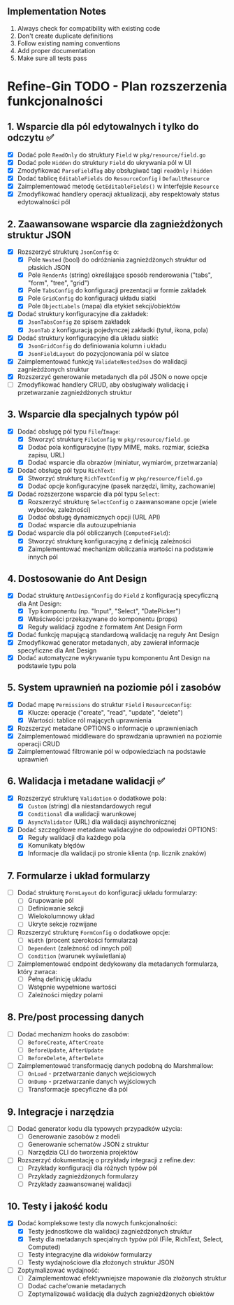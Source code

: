 ## Implementation Notes

1. Always check for compatibility with existing code
2. Don't create duplicate definitions
3. Follow existing naming conventions
4. Add proper documentation
5. Make sure all tests pass 

# Refine-Gin TODO - Plan rozszerzenia funkcjonalności

## 1. Wsparcie dla pól edytowalnych i tylko do odczytu ✅

- [x] Dodać pole `ReadOnly` do struktury `Field` w `pkg/resource/field.go`
- [x] Dodać pole `Hidden` do struktury `Field` do ukrywania pól w UI
- [x] Zmodyfikować `ParseFieldTag` aby obsługiwać tagi `readOnly` i `hidden`
- [x] Dodać tablicę `EditableFields` do `ResourceConfig` i `DefaultResource`
- [x] Zaimplementować metodę `GetEditableFields()` w interfejsie `Resource`
- [x] Zmodyfikować handlery operacji aktualizacji, aby respektowały status edytowalności pól

## 2. Zaawansowane wsparcie dla zagnieżdżonych struktur JSON

- [x] Rozszerzyć strukturę `JsonConfig` o:
  - [x] Pole `Nested` (bool) do odróżniania zagnieżdżonych struktur od płaskich JSON
  - [x] Pole `RenderAs` (string) określające sposób renderowania ("tabs", "form", "tree", "grid")
  - [x] Pole `TabsConfig` do konfiguracji prezentacji w formie zakładek
  - [x] Pole `GridConfig` do konfiguracji układu siatki
  - [x] Pole `ObjectLabels` (mapa) dla etykiet sekcji/obiektów

- [x] Dodać struktury konfiguracyjne dla zakładek:
  - [x] `JsonTabsConfig` ze spisem zakładek
  - [x] `JsonTab` z konfiguracją pojedynczej zakładki (tytuł, ikona, pola)

- [x] Dodać struktury konfiguracyjne dla układu siatki:
  - [x] `JsonGridConfig` do definiowania kolumn i układu
  - [x] `JsonFieldLayout` do pozycjonowania pól w siatce

- [x] Zaimplementować funkcję `ValidateNestedJson` do walidacji zagnieżdżonych struktur
- [x] Rozszerzyć generowanie metadanych dla pól JSON o nowe opcje
- [ ] Zmodyfikować handlery CRUD, aby obsługiwały walidację i przetwarzanie zagnieżdżonych struktur

## 3. Wsparcie dla specjalnych typów pól

- [x] Dodać obsługę pól typu `File`/`Image`:
  - [x] Stworzyć strukturę `FileConfig` w `pkg/resource/field.go`
  - [x] Dodać pola konfiguracyjne (typy MIME, maks. rozmiar, ścieżka zapisu, URL)
  - [x] Dodać wsparcie dla obrazów (miniatur, wymiarów, przetwarzania)

- [x] Dodać obsługę pól typu `RichText`:
  - [x] Stworzyć strukturę `RichTextConfig` w `pkg/resource/field.go`
  - [x] Dodać opcje konfiguracyjne (pasek narzędzi, limity, zachowanie)

- [x] Dodać rozszerzone wsparcie dla pól typu `Select`:
  - [x] Rozszerzyć strukturę `SelectConfig` o zaawansowane opcje (wiele wyborów, zależności)
  - [x] Dodać obsługę dynamicznych opcji (URL API)
  - [x] Dodać wsparcie dla autouzupełniania

- [x] Dodać wsparcie dla pól obliczanych (`ComputedField`):
  - [x] Stworzyć strukturę konfiguracyjną z definicją zależności
  - [x] Zaimplementować mechanizm obliczania wartości na podstawie innych pól

## 4. Dostosowanie do Ant Design

- [x] Dodać strukturę `AntDesignConfig` do `Field` z konfiguracją specyficzną dla Ant Design:
  - [x] Typ komponentu (np. "Input", "Select", "DatePicker")
  - [x] Właściwości przekazywane do komponentu (props)
  - [x] Reguły walidacji zgodne z formatem Ant Design Form

- [x] Dodać funkcję mapującą standardową walidację na reguły Ant Design
- [x] Zmodyfikować generator metadanych, aby zawierał informacje specyficzne dla Ant Design
- [x] Dodać automatyczne wykrywanie typu komponentu Ant Design na podstawie typu pola

## 5. System uprawnień na poziomie pól i zasobów

- [x] Dodać mapę `Permissions` do struktur `Field` i `ResourceConfig`:
  - [x] Klucze: operacje ("create", "read", "update", "delete")
  - [x] Wartości: tablice ról mających uprawnienia

- [x] Rozszerzyć metadane OPTIONS o informacje o uprawnieniach
- [x] Zaimplementować middleware do sprawdzania uprawnień na poziomie operacji CRUD
- [x] Zaimplementować filtrowanie pól w odpowiedziach na podstawie uprawnień

## 6. Walidacja i metadane walidacji ✅

- [x] Rozszerzyć strukturę `Validation` o dodatkowe pola:
  - [x] `Custom` (string) dla niestandardowych reguł
  - [x] `Conditional` dla walidacji warunkowej
  - [x] `AsyncValidator` (URL) dla walidacji asynchronicznej

- [x] Dodać szczegółowe metadane walidacyjne do odpowiedzi OPTIONS:
  - [x] Reguły walidacji dla każdego pola
  - [x] Komunikaty błędów
  - [x] Informacje dla walidacji po stronie klienta (np. licznik znaków)

## 7. Formularze i układ formularzy

- [ ] Dodać strukturę `FormLayout` do konfiguracji układu formularzy:
  - [ ] Grupowanie pól
  - [ ] Definiowanie sekcji
  - [ ] Wielokolumnowy układ
  - [ ] Ukryte sekcje rozwijane

- [ ] Rozszerzyć strukturę `FormConfig` o dodatkowe opcje:
  - [ ] `Width` (procent szerokości formularza)
  - [ ] `Dependent` (zależność od innych pól)
  - [ ] `Condition` (warunek wyświetlania)

- [ ] Zaimplementować endpoint dedykowany dla metadanych formularza, który zwraca:
  - [ ] Pełną definicję układu
  - [ ] Wstępnie wypełnione wartości
  - [ ] Zależności między polami

## 8. Pre/post processing danych

- [ ] Dodać mechanizm hooks do zasobów:
  - [ ] `BeforeCreate`, `AfterCreate`
  - [ ] `BeforeUpdate`, `AfterUpdate`
  - [ ] `BeforeDelete`, `AfterDelete`

- [ ] Zaimplementować transformację danych podobną do Marshmallow:
  - [ ] `OnLoad` - przetwarzanie danych wejściowych
  - [ ] `OnDump` - przetwarzanie danych wyjściowych
  - [ ] Transformacje specyficzne dla pól

## 9. Integracje i narzędzia

- [ ] Dodać generator kodu dla typowych przypadków użycia:
  - [ ] Generowanie zasobów z modeli
  - [ ] Generowanie schematów JSON z struktur
  - [ ] Narzędzia CLI do tworzenia projektów

- [ ] Rozszerzyć dokumentację o przykłady integracji z refine.dev:
  - [ ] Przykłady konfiguracji dla różnych typów pól
  - [ ] Przykłady zagnieżdżonych formularzy
  - [ ] Przykłady zaawansowanej walidacji

## 10. Testy i jakość kodu

- [x] Dodać kompleksowe testy dla nowych funkcjonalności:
  - [x] Testy jednostkowe dla walidacji zagnieżdżonych struktur
  - [x] Testy dla metadanych specjalnych typów pól (File, RichText, Select, Computed)
  - [ ] Testy integracyjne dla widoków formularzy
  - [ ] Testy wydajnościowe dla złożonych struktur JSON

- [ ] Zoptymalizować wydajność:
  - [ ] Zaimplementować efektywniejsze mapowanie dla złożonych struktur
  - [ ] Dodać cache'owanie metadanych
  - [ ] Zoptymalizować walidację dla dużych zagnieżdżonych obiektów 
